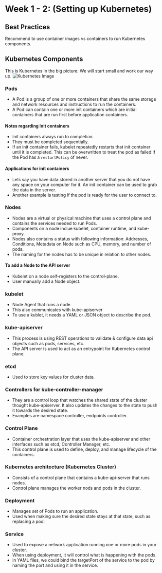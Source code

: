 # Week 1 - 2: (Setting up Kubernetes)

## Best Practices

Recommend to use container images vs containers to run Kubernetes components.

## Kubernetes Components

This is Kubernetes in the big picture.
We will start small and work our way up.
![Kubernetes Image](https://kubernetes.io/images/docs/kubernetes-cluster-architecture.svg)

### Pods

* A Pod is a group of one or more containers that share the same storage and network resources and instructions to run the containers.
* A Pod can contain one or more init containers which are initial containers that are run first before application containers.

#### Notes regarding Init containers

* Init containers always run to completion.
* They must be completed sequentially.
* If an init container fails, kubelet repeatedly restarts that init container until it is completed. This can be overwritten to treat the pod as failed if the Pod has a ``restartPolicy`` of never.

#### Applications for init containers

* Lets say you have data stored in another server that you do not have any space on your computer for it. An init
  container can be used to grab the data in the server.
* Another example is testing if the pod is ready for the user to connect to.

### Nodes

* Nodes are a virtual or physical machine that uses a control plane and contains the services needed to run Pods.
* Components on a node inclue kubelet, container runtime, and kube-proxy.
* Nodes also contains a status with following information: Addresses, Conditions, Metadata on Node such as CPU, memory, and number of pods.
* The naming for the nodes has to be unique in relation to other nodes.

#### To add a Node to the API server

* Kubelet on a node self-registers to the control-plane.
* User manually add a Node object.

### kubelet

* Node Agent that runs a node.
* This also communicates with kube-apiserver
* To use a kublet, it needs a YAML or JSON object to describe the pod.

### kube-apiserver

* This process is using REST operations to validate & configure data api objects such as pods, services, etc.
* The API server is used to act as an entrypoint for Kubernetes control plane.

### etcd

* Used to store key values for cluster data.

### Controllers for kube-controller-manager

* They are a control loop that watches the shared state of the cluster thought kube-apiserver. It also updates the changes to the state to push it towards the desired state.
* Examples are namespace controller, endpoints controller.

### Control Plane

* Container orchestration layer that uses the kube-apiserver and other interfaces such as etcd, Controller Manager, etc.
* This control plane is used to define, deploy, and manage lifecycle of the containers.

### Kubernetes architecture (Kubernetes Cluster)

* Consists of a control plane that contains a kube-api-server that runs nodes.
* Control plane manages the worker nods and pods in the cluster.

### Deployment

* Manages set of Pods to run an application.
* Used when making sure the desired state stays at that state, such as replacing a pod.

### Service

* Used to expose a network application running one or more pods in your cluster.
* When using deployment, it will control what is happening with the pods.
* In YAML files, we could bind the targetPort of the service to the pod by naming the port and using it in the service.
